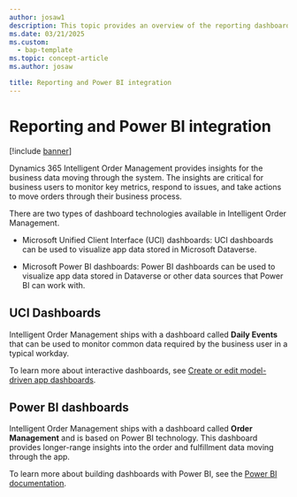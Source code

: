 ```yaml
---
author: josaw1
description: This topic provides an overview of the reporting dashboards available in Dynamics 365 Intelligent Order Management.
ms.date: 03/21/2025
ms.custom: 
  - bap-template
ms.topic: concept-article
ms.author: josaw

title: Reporting and Power BI integration
---
```



# Reporting and Power BI integration

[!include [banner](includes/banner.md)]


Dynamics 365 Intelligent Order Management provides insights for the business data moving through the system. The insights are critical for business users to monitor key metrics, respond to issues, and take actions to move orders through their business process.

There are two types of dashboard technologies available in Intelligent Order Management.

-   Microsoft Unified Client Interface (UCI) dashboards: UCI dashboards can be used to visualize app data stored in Microsoft Dataverse.

-   Microsoft Power BI dashboards: Power BI dashboards can be used to visualize app data stored in Dataverse or other data sources that Power BI can work with.

## UCI Dashboards

Intelligent Order Management ships with a dashboard called **Daily Events** that can be used to monitor common data required by the business user in a typical workday.

To learn more about interactive dashboards, see [Create or edit model-driven app dashboards](/powerapps/maker/model-driven-apps/create-edit-dashboards).

## Power BI dashboards

Intelligent Order Management ships with a dashboard called **Order Management** and is based on Power BI technology. This dashboard provides longer-range insights into the order and fulfillment data moving through the app.

To learn more about building dashboards with Power BI, see the [Power BI documentation](/power-bi/).

